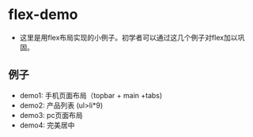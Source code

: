 # flex-demo
- 这里是用flex布局实现的小例子。初学者可以通过这几个例子对flex加以巩固。

## 例子
- demo1: 手机页面布局（topbar + main +tabs)
- demo2: 产品列表 (ul>li*9)
- demo3: pc页面布局
- demo4: 完美居中